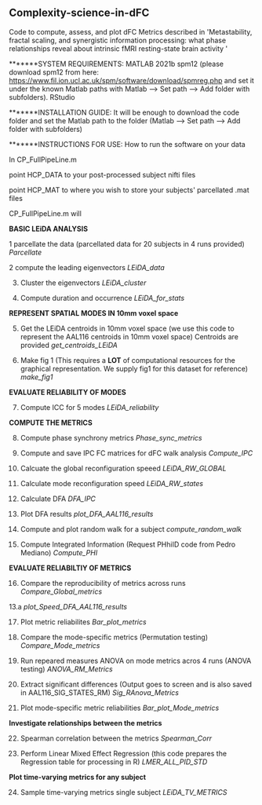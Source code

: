 ## Complexity-science-in-dFC
Code to compute, assess, and plot dFC Metrics described in 'Metastability, fractal scaling, and synergistic information processing: what phase relationships reveal about intrinsic fMRI resting-state brain activity '

*******SYSTEM REQUIREMENTS:
MATLAB 2021b
spm12 (please download spm12 from here: https://www.fil.ion.ucl.ac.uk/spm/software/download/spmreg.php and set it under the known Matlab paths with Matlab --> Set path --> Add folder with subfolders).
RStudio

*******INSTALLATION GUIDE:
It will be enough to download the code folder and set the Matlab path to the folder (Matlab --> Set path --> Add folder with subfolders)

*******INSTRUCTIONS FOR USE: 
How to run the software on your data

In CP_FullPipeLine.m 

point HCP_DATA to your post-processed subject nifti files

point HCP_MAT to where you wish to store your subjects' parcellated .mat files


CP_FullPipeLine.m will


**BASIC LEiDA ANALYSIS**

1 parcellate the data (parcellated data for 20 subjects in 4 runs provided)
_Parcellate_ 

2 compute the leading eigenvectors
_LEiDA_data_

3. Cluster the eigenvectors
_LEiDA_cluster_

4. Compute duration and occurrence
_LEiDA_for_stats_

**REPRESENT SPATIAL MODES IN 10mm voxel space**

5. Get the LEiDA centroids in 10mm voxel space (we use this code to represent the AAL116 centroids in 10mm voxel space) Centroids are provided
_get_centroids_LEiDA_

6. Make fig 1 (This requires a **LOT** of computational resources for the graphical representation. We supply fig1 for this dataset for reference)
_make_fig1_


**EVALUATE RELIABILITY OF MODES**

7. Compute ICC for 5 modes
_LEiDA_reliability_

**COMPUTE THE METRICS**

8. Compute phase synchrony metrics
_Phase_sync_metrics_

9. Compute and save IPC FC matrices for dFC walk analysis
_Compute_IPC_

10. Calcuate the global reconfiguration speeed
_LEiDA_RW_GLOBAL_

11. Calculate mode reconfiguration speed
_LEiDA_RW_states_

12. Calculate DFA
_DFA_IPC_

13. Plot DFA results
_plot_DFA_AAL116_results_

14. Compute and plot random walk for a subject
_compute_random_walk_

15. Compute Integrated Information (Request PHhiID code from Pedro Mediano)
_Compute_PHI_

**EVALUATE RELIABILTIY OF METRICS**

16. Compare the reproducibility of metrics across runs
_Compare_Global_metrics_

13.a
_plot_Speed_DFA_AAL116_results_

17. Plot metric reliabilites
_Bar_plot_metrics_

 18. Compare the mode-specific metrics (Permutation testing)
 _Compare_Mode_metrics_

19. Run repeared measures ANOVA on mode metrics acros 4 runs (ANOVA testing)
_ANOVA_RM_Metrics_

20. Extract significant differences (Output goes to screen and is also saved in AAL116_SIG_STATES_RM)
_Sig_RAnova_Metrics_

21. Plot mode-specific metric reliabilities
_Bar_plot_Mode_metrics_

**Investigate relationships between the metrics**

22. Spearman correlation between the metrics
_Spearman_Corr_

23. Perform Linear Mixed Effect Regression (this code prepares the Regression table for processing in R)
_LMER_ALL_PID_STD_

**Plot time-varying metrics for any subject**

24. Sample time-varying metrics single subject
_LEiDA_TV_METRICS_
  
